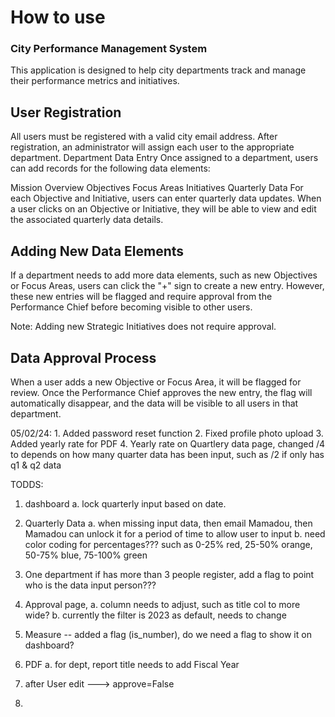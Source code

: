 # How to use

### City Performance Management System
This application is designed to help city departments track and manage their performance metrics and initiatives.

## User Registration
All users must be registered with a valid city email address.
After registration, an administrator will assign each user to the appropriate department.
Department Data Entry
Once assigned to a department, users can add records for the following data elements:

Mission
Overview
Objectives
Focus Areas
Initiatives
Quarterly Data
For each Objective and Initiative, users can enter quarterly data updates. When a user clicks on an Objective or Initiative, they will be able to view and edit the associated quarterly data details.

## Adding New Data Elements
If a department needs to add more data elements, such as new Objectives or Focus Areas, users can click the "+" sign to create a new entry. However, these new entries will be flagged and require approval from the Performance Chief before becoming visible to other users.

Note: Adding new Strategic Initiatives does not require approval.

## Data Approval Process
When a user adds a new Objective or Focus Area, it will be flagged for review. Once the Performance Chief approves the new entry, the flag will automatically disappear, and the data will be visible to all users in that department.

05/02/24:
    1. Added password reset function
    2. Fixed profile photo upload
    3. Added yearly rate for PDF
    4. Yearly rate on Quartlery data page, changed /4 to depends on how many quarter data has been input, such as /2 if only has q1 & q2 data



TODDS:

1. dashboard 
    a. lock quarterly input based on date.

2. Quarterly Data
    a. when missing input data, then email Mamadou, then Mamadou can unlock it for a period of time to allow user to input
    b. need color coding for percentages??? such as 0-25% red, 25-50% orange, 50-75% blue, 75-100% green

3. One department if has more than 3 people register, add a flag to point who is the data input person???

4. Approval page, 
    a. column needs to adjust, such as title col to more wide?
    b. currently the filter is 2023 as default, needs to change

5. Measure -- added a flag (is_number), do we need a flag to show it on dashboard?

6. PDF
    a. for dept, report title needs to add Fiscal Year


7. after User edit ---> approve=False
8. 

